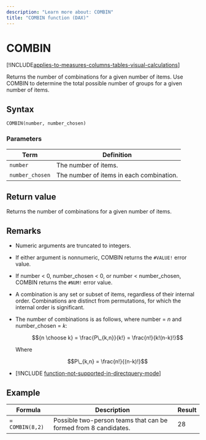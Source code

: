 ```yaml
---
description: "Learn more about: COMBIN"
title: "COMBIN function (DAX)"
---
```


# COMBIN

[!INCLUDE[applies-to-measures-columns-tables-visual-calculations](includes/applies-to-measures-columns-tables-visual-calculations.md)]

Returns the number of combinations for a given number of items. Use COMBIN to determine the total possible number of groups for a given number of items.

## Syntax

```dax
COMBIN(number, number_chosen)
```

### Parameters

|Term|Definition|
|--------|--------------|
|`number`|The number of items.|
|`number_chosen`|The number of items in each combination.|

## Return value

Returns the number of combinations for a given number of items.

## Remarks

- Numeric arguments are truncated to integers.

- If either argument is nonnumeric, COMBIN returns the `#VALUE!` error value.

- If number &lt; 0, number_chosen &lt; 0, or number &lt; number_chosen, COMBIN returns the `#NUM!` error value.

- A combination is any set or subset of items, regardless of their internal order. Combinations are distinct from permutations, for which the internal order is significant.

- The number of combinations is as follows, where number = $n$ and number_chosen = $k$:

    $${n \choose k} = \frac{P\_{k,n}}{k!} = \frac{n!}{k!(n-k)!}$$

    Where

    $$P\_{k,n} = \frac{n!}{(n-k)!}$$

- [!INCLUDE [function-not-supported-in-directquery-mode](includes/function-not-supported-in-directquery-mode.md)]

## Example

|Formula|Description|Result|
|-----------|---------------|----------|
|`= COMBIN(8,2)`|Possible two-person teams that can be formed from 8 candidates.|28|
